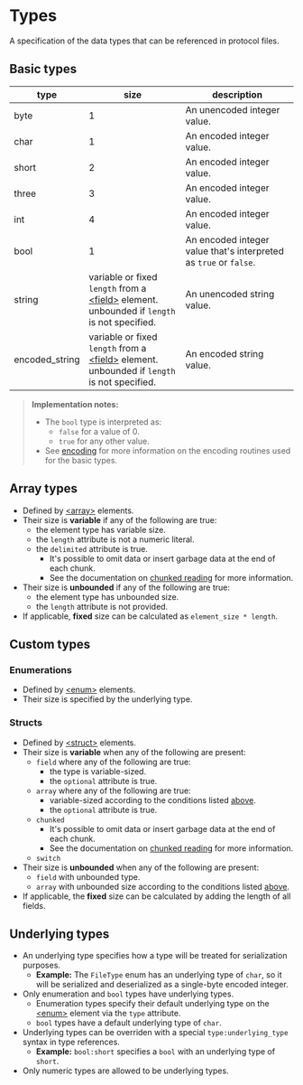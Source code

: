 # Types
A specification of the data types that can be referenced in protocol files.

## Basic types

| type           | size                                                                                                                            | description                                                       |
|----------------|---------------------------------------------------------------------------------------------------------------------------------|-------------------------------------------------------------------|
| byte           | 1                                                                                                                               | An unencoded integer value.                                       |
| char           | 1                                                                                                                               | An encoded integer value.                                         |
| short          | 2                                                                                                                               | An encoded integer value.                                         |
| three          | 3                                                                                                                               | An encoded integer value.                                         |
| int            | 4                                                                                                                               | An encoded integer value.                                         |
| bool           | 1                                                                                                                               | An encoded integer value that's interpreted as `true` or `false`. |
| string         | variable or fixed `length` from a [\<field>](elements.md#the-field-element) element.<br>unbounded if `length` is not specified. | An unencoded string value.                                        |
| encoded_string | variable or fixed `length` from a [\<field>](elements.md#the-field-element) element.<br>unbounded if `length` is not specified. | An encoded string value.                                          |

> **Implementation notes:**
> - The `bool` type is interpreted as:
>   - `false` for a value of 0.
>   - `true` for any other value.
> - See [encoding](encoding.md) for more information on the encoding routines used for the basic types.

## Array types
- Defined by [\<array>](elements.md#the-array-element) elements.
- Their size is **variable** if any of the following are true:
    - the element type has variable size.
    - the `length` attribute is not a numeric literal.
    - the `delimited` attribute is true.
        - It's possible to omit data or insert garbage data at the end of each chunk.
        - See the documentation on [chunked reading](chunks.md) for more information.
- Their size is **unbounded** if any of the following are true:
    - the element type has unbounded size.
    - the `length` attribute is not provided.
- If applicable, **fixed** size can be calculated as `element_size * length`.

## Custom types

### Enumerations
- Defined by [\<enum>](elements.md#the-enum-element) elements.
- Their size is specified by the underlying type.

### Structs
- Defined by [\<struct>](elements.md#the-struct-element) elements.
- Their size is **variable** when any of the following are present:
    - `field` where any of the following are true:
        - the type is variable-sized.
        - the `optional` attribute is true.
    - `array` where any of the following are true:
        - variable-sized according to the conditions listed [above](#array-types).
        - the `optional` attribute is true.
    - `chunked`
        - It's possible to omit data or insert garbage data at the end of each chunk.
        - See the documentation on [chunked reading](chunks.md) for more information.
     - `switch`
- Their size is **unbounded** when any of the following are present:
    - `field` with unbounded type.
    - `array` with unbounded size according to the conditions listed [above](#array-types).
- If applicable, the **fixed** size can be calculated by adding the length of all fields.

## Underlying types
- An underlying type specifies how a type will be treated for serialization purposes.
  - **Example:** The `FileType` enum has an underlying type of `char`, so it will be serialized and deserialized as a single-byte encoded integer.
- Only enumeration and `bool` types have underlying types.
  - Enumeration types specify their default underlying type on the [\<enum>](elements.md#the-enum-element) element via the `type` attribute.
  - `bool` types have a default underlying type of `char`.
- Underlying types can be overriden with a special `type:underlying_type` syntax in type references.
  - **Example:** `bool:short` specifies a `bool` with an underlying type of `short`.
- Only numeric types are allowed to be underlying types.
